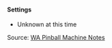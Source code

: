 #### Settings
- Unknown at this time

Source: [WA Pinball Machine Notes](http://wapinball.net/setups/)
